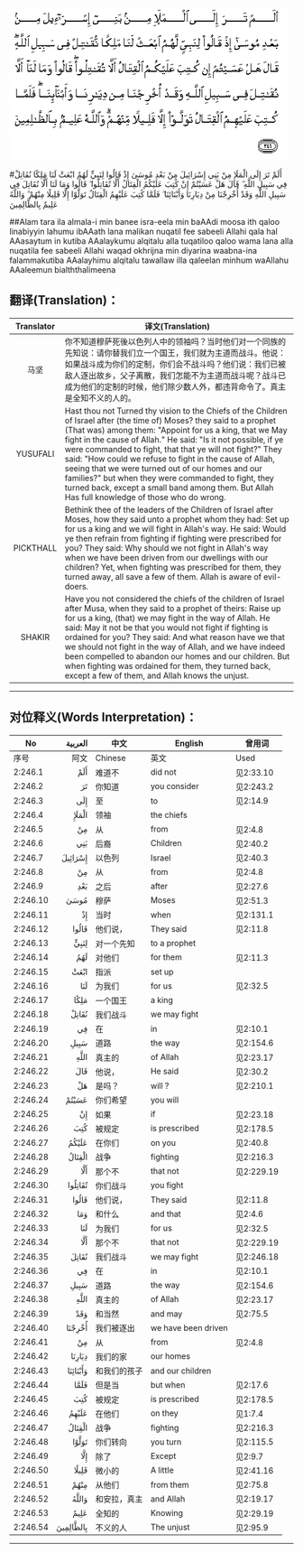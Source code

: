 ![002:246](images/002_246.gif)

#أَلَمْ تَرَ إِلَى الْمَلَإِ مِنْ بَنِي إِسْرَائِيلَ مِنْ بَعْدِ مُوسَىٰ إِذْ قَالُوا لِنَبِيٍّ لَهُمُ ابْعَثْ لَنَا مَلِكًا نُقَاتِلْ فِي سَبِيلِ اللَّهِ ۖ قَالَ هَلْ عَسَيْتُمْ إِنْ كُتِبَ عَلَيْكُمُ الْقِتَالُ أَلَّا تُقَاتِلُوا ۖ قَالُوا وَمَا لَنَا أَلَّا نُقَاتِلَ فِي سَبِيلِ اللَّهِ وَقَدْ أُخْرِجْنَا مِنْ دِيَارِنَا وَأَبْنَائِنَا ۖ فَلَمَّا كُتِبَ عَلَيْهِمُ الْقِتَالُ تَوَلَّوْا إِلَّا قَلِيلًا مِنْهُمْ ۗ وَاللَّهُ عَلِيمٌ بِالظَّالِمِينَ 

##Alam tara ila almala-i min banee isra-eela min baAAdi moosa ith qaloo linabiyyin lahumu ibAAath lana malikan nuqatil fee sabeeli Allahi qala hal AAasaytum in kutiba AAalaykumu alqitalu alla tuqatiloo qaloo wama lana alla nuqatila fee sabeeli Allahi waqad okhrijna min diyarina waabna-ina falammakutiba AAalayhimu alqitalu tawallaw illa qaleelan minhum waAllahu AAaleemun bialththalimeena 

## 翻译(Translation)：

| Translator | 译文(Translation)                                            |
| :--------: | ------------------------------------------------------------ |
|    马坚    | 你不知道穆萨死後以色列人中的领袖吗？当时他们对一个同族的先知说：请你替我们立一个国王，我们就为主道而战斗。他说：如果战斗成为你们的定制，你们会不战斗吗？他们说：我们已被敌人逐出故乡，父子离散，我们怎能不为主道而战斗呢？战斗已成为他们的定制的时候，他们除少数人外，都违背命令了。真主是全知不义的人的。 |
|  YUSUFALI  | Hast thou not Turned thy vision to the Chiefs of the Children of Israel after (the time of) Moses? they said to a prophet (That was) among them: "Appoint for us a king, that we May fight in the cause of Allah." He said: "Is it not possible, if ye were commanded to fight, that that ye will not fight?" They said: "How could we refuse to fight in the cause of Allah, seeing that we were turned out of our homes and our families?" but when they were commanded to fight, they turned back, except a small band among them. But Allah Has full knowledge of those who do wrong. |
| PICKTHALL  | Bethink thee of the leaders of the Children of Israel after Moses, how they said unto a prophet whom they had: Set up for us a king and we will fight in Allah's way. He said: Would ye then refrain from fighting if fighting were prescribed for you? They said: Why should we not fight in Allah's way when we have been driven from our dwellings with our children? Yet, when fighting was prescribed for them, they turned away, all save a few of them. Allah is aware of evil-doers. |
|   SHAKIR   | Have you not considered the chiefs of the children of Israel after Musa, when they said to a prophet of theirs: Raise up for us a king, (that) we may fight in the way of Allah. He said: May it not be that you would not fight if fighting is ordained for you? They said: And what reason have we that we should not fight in the way of Allah, and we have indeed been compelled to abandon our homes and our children. But when fighting was ordained for them, they turned back, except a few of them, and Allah knows the unjust. |

---

## 对位释义(Words Interpretation)：

| No   | العربية | 中文    | English | 曾用词 |
| ---- | ------: | ------- | ------- | ------ |
| 序号 |    阿文 | Chinese | 英文    | Used   |
| 2:246.1  | أَلَمْ       | 难道不       | did not             | 见2:33.10  |
| 2:246.2  | تَرَ        | 你知道       | you consider        | 见2:243.2  |
| 2:246.3  | إِلَى       | 至           | to                  | 见2:14.9   |
| 2:246.4  | الْمَلَإِ     | 领袖         | the chiefs          |            |
| 2:246.5  | مِنْ        | 从           | from                | 见2:4.8    |
| 2:246.6  | بَنِي       | 后裔         | Children            | 见2:40.2   |
| 2:246.7  | إِسْرَائِيلَ   | 以色列       | Israel              | 见2:40.3   |
| 2:246.8  | مِنْ        | 从           | from                | 见2:4.8    |
| 2:246.9  | بَعْدِ       | 之后         | after               | 见2:27.6   |
| 2:246.10 | مُوسَىٰ      | 穆萨         | Moses               | 见2:51.3   |
| 2:246.11 | إِذْ        | 当时         | when                | 见2:131.1  |
| 2:246.12 | قَالُوا     | 他们说，     | They said           | 见2:11.8   |
| 2:246.13 | لِنَبِيٍّ      | 对一个先知   | to a prophet        |            |
| 2:246.14 | لَهُمُ       | 对他们       | for them            | 见2:11.3   |
| 2:246.15 | ابْعَثْ      | 指派         | set up              |            |
| 2:246.16 | لَنَا       | 为我们       | for us              | 见2:32.5   |
| 2:246.17 | مَلِكًا      | 一个国王     | a king              |            |
| 2:246.18 | نُقَاتِلْ     | 我们战斗     | we may fight        |            |
| 2:246.19 | فِي        | 在           | in                  | 见2:10.1   |
| 2:246.20 | سَبِيلِ      | 道路         | the way             | 见2:154.6  |
| 2:246.21 |      اللَّهِ | 真主的       | of Allah            | 见2:23.17  |
| 2:246.22 | قَالَ       | 他说，       | He said             | 见2:30.2   |
| 2:246.23 | هَلْ        | 是吗？       | will ?              | 见2:210.1  |
| 2:246.24 | عَسَيْتُمْ     | 你们希望     | you will            |            |
| 2:246.25 | إِنْ        | 如果         | if                  | 见2:23.18  |
| 2:246.26 | كُتِبَ       | 被规定       | is prescribed       | 见2:178.5  |
| 2:246.27 | عَلَيْكُمُ     | 在你们       | on you              | 见2:40.8   |
| 2:246.28 | الْقِتَالُ    | 战争         | fighting            | 见2:216.3  |
| 2:246.29 | أَلَّا       | 那个不       | that not            | 见2:229.19 |
| 2:246.30 | تُقَاتِلُوا   | 你们战斗     | you fight           |            |
| 2:246.31 | قَالُوا     | 他们说，     | They said           | 见2:11.8   |
| 2:246.32 | وَمَا       | 和什么       | and that            | 见2:4.6    |
| 2:246.33 | لَنَا       | 为我们       | for us              | 见2:32.5   |
| 2:246.34 | أَلَّا       | 那个不       | that not            | 见2:229.19 |
| 2:246.35 | نُقَاتِلَ     | 我们战斗     | we may fight        | 见2:246.18 |
| 2:246.36 | فِي        | 在           | in                  | 见2:10.1   |
| 2:246.37 | سَبِيلِ      | 道路         | the way             | 见2:154.6  |
| 2:246.38 |      اللَّهِ | 真主的       | of Allah            | 见2:23.17  |
| 2:246.39 | وَقَدْ       | 和当然       | and may             | 见2:75.5   |
| 2:246.40 | أُخْرِجْنَا    | 我们被逐出   | we have been driven |            |
| 2:246.41 | مِنْ        | 从           | from                | 见2:4.8    |
| 2:246.42 | دِيَارِنَا    | 我们的家     | our homes           |            |
| 2:246.43 | وَأَبْنَائِنَا  | 和我们的孩子 | and our children    |            |
| 2:246.44 | فَلَمَّا      | 但是当       | but when            | 见2:17.6   |
| 2:246.45 | كُتِبَ       | 被规定       | is prescribed       | 见2:178.5  |
| 2:246.46 | عَلَيْهِمُ     | 在他们       | on they             | 见1:7.4    |
| 2:246.47 | الْقِتَالُ    | 战争         | fighting            | 见2:216.3  |
| 2:246.48 | تَوَلَّوْا     | 你们转向     | you turn            | 见2:115.5  |
| 2:246.49 | إِلَّا       | 除了         | Except              | 见2:9.7    |
| 2:246.50 | قَلِيلًا     | 微小的       | A little            | 见2:41.16  |
| 2:246.51 | مِنْهُمْ      | 从他们       | from them           | 见2:75.8   |
| 2:246.52 | وَاللَّهُ     | 和安拉，真主 | and Allah           | 见2:19.17  |
| 2:246.53 | عَلِيمٌ      | 全知的       | Knowing             | 见2:29.19  |
| 2:246.54 | بِالظَّالِمِينَ | 不义的人     | The unjust          | 见2:95.9   |

---
